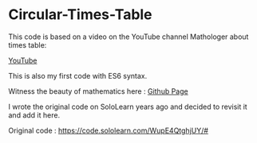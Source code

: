 # Circular-Times-Table

This code is based on a video on the YouTube channel Mathologer about times table:

[YouTube](https://youtu.be/qhbuKbxJsk8)

This is also my first code with ES6 syntax.

Witness the beauty of mathematics here : [Github Page](https://jonathanpizarra.github.io/Circular-Times-Table/)

I wrote the original code on SoloLearn years ago and decided to revisit it and add it here.

Original code : https://code.sololearn.com/WupE4QtghjUY/#
